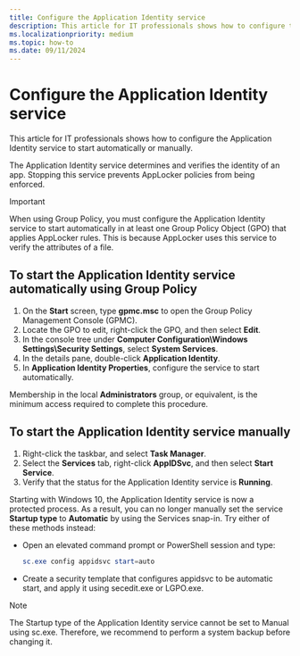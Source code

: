 ```yaml
---
title: Configure the Application Identity service
description: This article for IT professionals shows how to configure the Application Identity service to start automatically or manually.
ms.localizationpriority: medium
ms.topic: how-to
ms.date: 09/11/2024
---
```


# Configure the Application Identity service

This article for IT professionals shows how to configure the Application Identity service to start automatically or manually.

The Application Identity service determines and verifies the identity of an app. Stopping this service prevents AppLocker policies from being enforced.

> [!IMPORTANT]
> When using Group Policy, you must configure the Application Identity service to start automatically in at least one Group Policy Object (GPO) that applies AppLocker rules. This is because AppLocker uses this service to verify the attributes of a file.

## To start the Application Identity service automatically using Group Policy

1. On the **Start** screen, type **gpmc.msc** to open the Group Policy Management Console (GPMC).
2. Locate the GPO to edit, right-click the GPO, and then select **Edit**.
3. In the console tree under **Computer Configuration\\Windows Settings\\Security Settings**, select **System Services**.
4. In the details pane, double-click **Application Identity**.
5. In **Application Identity Properties**, configure the service to start automatically.

Membership in the local **Administrators** group, or equivalent, is the minimum access required to complete this procedure.

## To start the Application Identity service manually

1. Right-click the taskbar, and select **Task Manager**.
2. Select the **Services** tab, right-click **AppIDSvc**, and then select **Start Service**.
3. Verify that the status for the Application Identity service is **Running**.

Starting with Windows 10, the Application Identity service is now a protected process. As a result, you can no longer manually set the service **Startup type** to **Automatic** by using the Services snap-in. Try either of these methods instead:

- Open an elevated command prompt or PowerShell session and type:

   ```powershell
   sc.exe config appidsvc start=auto
   ```

- Create a security template that configures appidsvc to be automatic start, and apply it using secedit.exe or LGPO.exe.

> [!NOTE]
> The Startup type of the Application Identity service cannot be set to Manual using sc.exe. Therefore, we recommend to perform a system backup before changing it.
